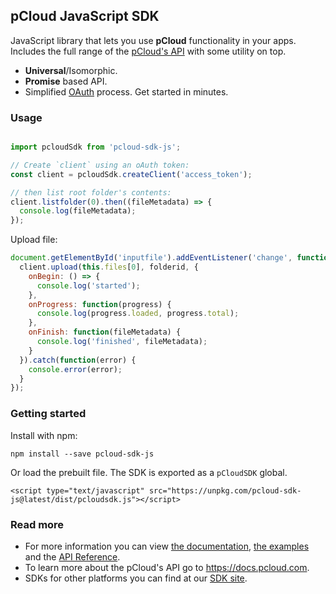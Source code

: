 ## pCloud JavaScript SDK

JavaScript library that lets you use **pCloud** functionality in your apps. Includes the full range of the [pCloud's API](https://docs.pcloud.com/) with some utility on top.

  * **Universal**/Isomorphic.
  * **Promise** based API.
  * Simplified [OAuth](/docs/oauth.md) process. Get started in minutes.

### Usage

```js

import pcloudSdk from 'pcloud-sdk-js';

// Create `client` using an oAuth token:
const client = pcloudSdk.createClient('access_token');

// then list root folder's contents:
client.listfolder(0).then((fileMetadata) => {
  console.log(fileMetadata);
});
```

Upload file:
```js
document.getElementById('inputfile').addEventListener('change', function() {
  client.upload(this.files[0], folderid, {
    onBegin: () => {
      console.log('started');
    },
    onProgress: function(progress) {
      console.log(progress.loaded, progress.total);
    },
    onFinish: function(fileMetadata) {
      console.log('finished', fileMetadata);
    }
  }).catch(function(error) {
    console.error(error);
  }
});
```

### Getting started
Install with npm:

```
npm install --save pcloud-sdk-js
```
Or load the prebuilt file. The SDK is exported as a `pCloudSDK` global.

```
<script type="text/javascript" src="https://unpkg.com/pcloud-sdk-js@latest/dist/pcloudsdk.js"></script>
```

### Read more
- For more information you can view [the documentation](/docs), [the examples](/examples) and the [API Reference](/docs/api.md).
- To learn more about the pCloud's API go to https://docs.pcloud.com.
- SDKs for other platforms you can find at our [SDK site](https://pcloud.github.io).
